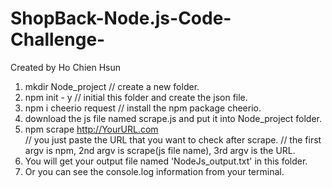 # ShopBack-Node.js-Code-Challenge-
Created by Ho Chien Hsun

1. mkdir Node_project   // create a new folder.
2. npm init - y // initial this folder and create the json file.
3. npm i cheerio request // install the npm package cheerio.
4. download the js file named scrape.js and put it into Node_project folder.
5. npm scrape http://YourURL.com  
// you just paste the URL that you want to check after scrape.
// the first argv is npm, 2nd argv is scrape(js file name), 3rd argv is the URL.
6. You will get your output file named 'NodeJs_output.txt' in this folder.
7. Or you can see the console.log information from your terminal.

